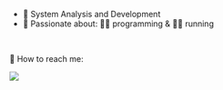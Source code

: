 <!-- <p align="center">
  <a src="">
    <img src="" width="" />
  </a>
</p>
 
<br><br> -->

- 📖 System Analysis and Development
- 🤘 Passionate about: 👨‍💻 programming & 🏃‍♂️ running

<br>

📨 How to reach me:

<p>
  <a href="https://www.linkedin.com/in/ms-silva/"><img src="https://img.shields.io/badge/LinkedIn-0077B5?style=for-the-badge&logo=linkedin&logoColor=white"/></a>
</p>
